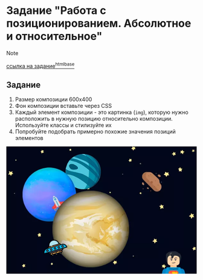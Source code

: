 # Задание "Работа с позиционированием. Абсолютное и относительное"

> [!NOTE]
> [ссылка на задание<sup>htmlbase</sup>](https://htmlbase.ru/exercise/rabota-s-pozicionirovaniem-absolyutnoe-i-otnositelnoe)

## Задание

1. Размер композиции 600x400
1. Фон композиции вставьте через CSS
1. Каждый элемент композиции - это картинка (`img`), которую нужно расположить в нужную позицию относительно композиции. Используйте классы и стилизуйте их
1. Попробуйте подобрать примерно похожие значения позиций элементов

![example](img/example.webp)
